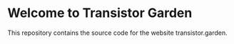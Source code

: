 # Welcome to Transistor Garden

This repository contains the source code for the website transistor.garden. 